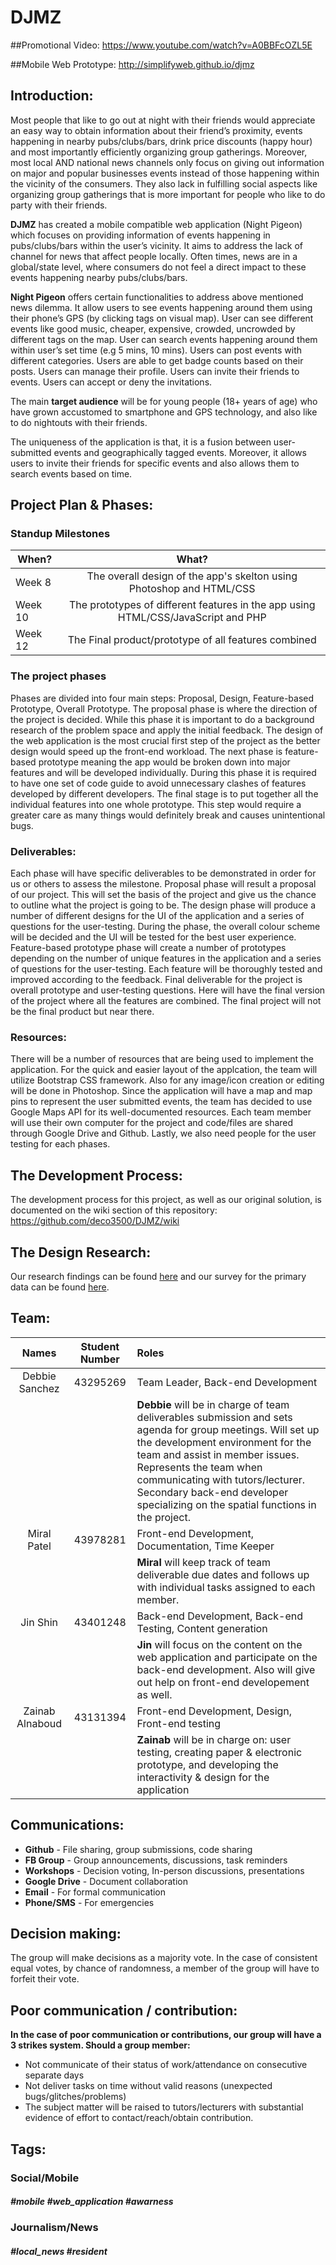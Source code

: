 # DJMZ

##Promotional Video:
https://www.youtube.com/watch?v=A0BBFcOZL5E

##Mobile Web Prototype:
http://simplifyweb.github.io/djmz

## Introduction:
Most people that like to go out at night with their friends would appreciate an easy way to obtain information about their friend’s proximity, events happening in nearby pubs/clubs/bars, drink price discounts (happy hour) and most importantly efficiently organizing group gatherings. Moreover, most local AND national news channels only focus on giving out information on major and popular businesses events instead of those happening within the vicinity of the consumers. They also lack in fulfilling social aspects like organizing group gatherings that is more important for people who like to do party with their friends.

**DJMZ** has created a mobile compatible web application (Night Pigeon) which focuses on providing information of events happening in pubs/clubs/bars within the user’s vicinity. It aims to address the lack of channel for news that affect people locally. Often times, news are in a global/state level, where consumers do not feel a direct impact to these events happening nearby pubs/clubs/bars. 

**Night Pigeon** offers certain functionalities to address above mentioned news dilemma.
It allow users to see events happening around them using their phone’s GPS (by clicking tags on visual map).
User can see different events like good music, cheaper, expensive, crowded, uncrowded by different tags on the map.
User can search events happening around them within user’s set time (e.g 5 mins, 10 mins).
Users can post events with different categories.
Users are able to get badge counts based on their posts.
Users can manage their profile.
Users can invite their friends to events.
Users can accept or deny the invitations.
 
The main **target audience** will be for young people (18+ years of age) who have grown accustomed to smartphone and GPS technology, and also like to do nightouts with their friends.
 
The uniqueness of the application is that, it is a fusion between user-submitted events and geographically tagged events. Moreover, it allows users to invite their friends for specific events and also allows them to search events based on time.

## Project Plan & Phases:

### Standup Milestones

| When?        | What?          |
| ------------- |:-------------:|
| Week 8      | The overall design of the app's skelton using Photoshop and HTML/CSS  |
| Week 10     | The prototypes of different features in the app using HTML/CSS/JavaScript and PHP    |
| Week 12 |  The Final product/prototype of all features combined     |

### The project phases 
Phases are divided into four main steps: Proposal, Design, Feature-based Prototype, Overall Prototype. The proposal phase is where the direction of the project is decided. While this phase it is important to do a background research of the problem space and apply the initial feedback. The design of the web application is the most crucial first step of the project as the better design would speed up the front-end workload. The next phase is feature-based prototype meaning the app would be broken down into major features and will be developed individually. During this phase it is required to have one set of code guide to avoid unnecessary clashes of features developed by different developers. The final stage is to put together all the individual features into one whole prototype. This step would require a greater care as many things would definitely break and causes unintentional bugs. 

### Deliverables:
Each phase will have specific deliverables to be demonstrated in order for us or others to assess the milestone. Proposal phase will result a proposal of our project. This will set the basis of the project and give us the chance to outline what the project is going to be. The design phase will produce a number of different designs for the UI of the application and a series of questions for the user-testing. During the phase, the overall colour scheme will be decided and the UI will be tested for the best user experience. Feature-based prototype phase will create a number of prototypes depending on the number of unique features in the application and a series of questions for the user-testing. Each feature will be thoroughly tested and improved according to the feedback. Final deliverable for the project is overall prototype and user-testing questions. Here will have the final version of the project where all the features are combined. The final project will not be the final product but near there. 

### Resources:
There will be a number of resources that are being used to implement the application. For the quick and easier layout of the applcation, the team will utilize Bootstrap CSS framework. Also for any image/icon creation or editing will be done in Photoshop. Since the application will have a map and map pins to represent the user submitted events, the team has decided to use Google Maps API for its well-documented resources. Each team member will use their own computer for the project and code/files are shared through Google Drive and Github. Lastly, we also need people for the user testing for each phases. 

## The Development Process:

The development process for this project, as well as our original solution, is documented on the wiki section of this repository:
https://github.com/deco3500/DJMZ/wiki

## The Design Research:

Our research findings can be found [here](https://github.com/deco3500/DJMZ/wiki/6-Research-Findings) and our survey for the primary data can be found [here](https://github.com/deco3500/DJMZ/wiki/7--Survey-Results).

## Team:
| Names             | Student Number |        Roles                                               |
| :---------------: |:--------------:| :---------------------------------------------------------|
| Debbie Sanchez    | 43295269       | Team Leader, Back-end Development                          |
|                   |                | **Debbie** will be in charge of team deliverables submission and sets agenda for group meetings. Will set up the development environment for the team and assist in member issues. Represents the team when communicating with tutors/lecturer. Secondary back-end developer specializing on the spatial functions in the project.|
| Miral Patel       | 43978281       | Front-end Development, Documentation, Time Keeper          |
|                   |                | **Miral** will keep track of team deliverable due dates and follows up with individual tasks assigned to each member.|
| Jin Shin          | 43401248       | Back-end Development, Back-end Testing, Content generation |
|                   |                |**Jin** will focus on the content on the web application and participate on the back-end development. Also will give out help on front-end developement as well.|
| Zainab Alnaboud   | 43131394       | Front-end Development, Design, Front-end testing           |
|                   |                | **Zainab** will be in charge on: user testing, creating paper & electronic prototype, and developing the interactivity & design for the application |

## Communications:
- **Github** -  File sharing, group submissions, code sharing
- **FB Group** - Group announcements, discussions, task reminders
- **Workshops** - Decision voting, In-person discussions, presentations
- **Google Drive** - Document collaboration
- **Email** - For formal communication
- **Phone/SMS** - For emergencies

## Decision making:
The group will make decisions as a majority vote. In the case of consistent equal votes, by chance of randomness, a member of the group will have to forfeit their vote.

## Poor communication / contribution:
**In the case of poor communication or contributions, our group will have a 3 strikes system. Should a group member:**
- Not communicate of their status of work/attendance on consecutive separate days
- Not deliver tasks on time without valid reasons (unexpected bugs/glitches/problems)
- The subject matter will be raised to tutors/lecturers with substantial evidence of effort to contact/reach/obtain contribution.

## Tags:
### Social/Mobile
##### #mobile #web_application #awarness

### Journalism/News
##### #local_news #resident

